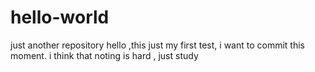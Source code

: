 # hello-world
just another repository
hello ,this just my first test, i want to commit this moment.
i think that noting is hard , just study
